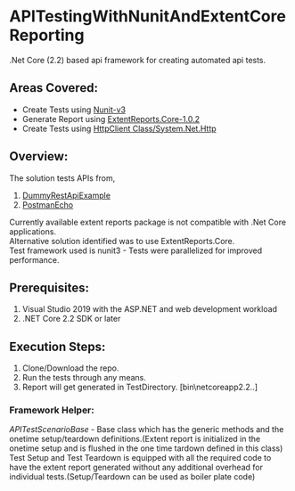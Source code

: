 # APITestingWithNunitAndExtentCoreReporting

.Net Core (2.2) based api framework for creating automated api tests.

## Areas Covered:
- Create Tests using [Nunit-v3](https://github.com/nunit/docs/wiki)
- Generate Report using [ExtentReports.Core-1.0.2](https://www.nuget.org/packages/ExtentReports.Core) 
- Create Tests using [HttpClient Class/System.Net.Http](https://docs.microsoft.com/en-us/dotnet/api/system.net.http.httpclient?view=netframework-4.8)


## Overview:
The solution tests APIs from,

1. [DummyRestApiExample](http://dummy.restapiexample.com)
2. [PostmanEcho](https://postman-echo.com)

Currently available extent reports package is not compatible with .Net Core applications.
<br>Alternative solution identified was to use ExtentReports.Core.
<br>Test framework used is nunit3 - Tests were parallelized for improved performance.

## Prerequisites:
1. Visual Studio 2019 with the ASP.NET and web development workload
2. .NET Core 2.2 SDK or later

## Execution Steps:
1. Clone/Download the repo.
2. Run the tests through any means.
3. Report will get generated in TestDirectory. [bin\netcoreapp2.2\..]

### Framework Helper:
*APITestScenarioBase* - Base class which has the generic methods and the onetime setup/teardown definitions.(Extent report is initialized in the onetime setup and is flushed in the one time tardown defined in this class)
<br> Test Setup and Test Teardown is equipped with all the required code to have the extent report generated without any additional overhead for individual tests.(Setup/Teardown can be used as boiler plate code)
